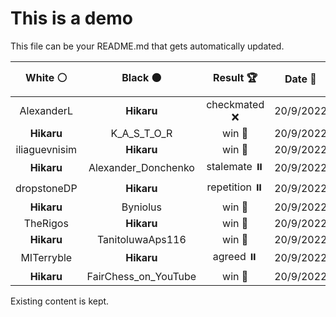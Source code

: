 # This is a demo

This file can be your README.md that gets automatically updated.

<!--START_SECTION:chessStats-->
<!-- Automatically generated with https://github.com/Balastrong/chess-stats-action -->

| White ⚪ | Black ⚫ | Result 🏆 | Date 📅 | Position 🗺️ |
|:---:|:---:|:---:|:---:|:---:|
| AlexanderL | **Hikaru** | checkmated ❌ | 20/9/2022 | <a href="http://www.ee.unb.ca/cgi-bin/tervo/fen.pl?select=4r1k1/1R4Qp/2p1q1p1/2Pn4/8/4P1P1/5P1P/5BK1 b - -">Link</a> |
| **Hikaru** | K_A_S_T_O_R | win 🥇 | 20/9/2022 | <a href="http://www.ee.unb.ca/cgi-bin/tervo/fen.pl?select=3rb3/1Nn1qpk1/R1p2bp1/1pB1p2p/1P2P2P/2P3PB/5P1K/Q7 b - -">Link</a> |
| iliaguevnisim | **Hikaru** | win 🥇 | 20/9/2022 | <a href="http://www.ee.unb.ca/cgi-bin/tervo/fen.pl?select=r4Nk1/1p6/3p3p/p2P3n/P5p1/6b1/1P4BK/2R5 w - -">Link</a> |
| **Hikaru** | Alexander_Donchenko | stalemate ⏸️ | 20/9/2022 | <a href="http://www.ee.unb.ca/cgi-bin/tervo/fen.pl?select=7k/4PQ2/8/8/8/7N/6K1/8 b - -">Link</a> |
| dropstoneDP | **Hikaru** | repetition ⏸️ | 20/9/2022 | <a href="http://www.ee.unb.ca/cgi-bin/tervo/fen.pl?select=r6k/r7/8/1p1Q4/p4P2/1P4PK/8/8 w - -">Link</a> |
| **Hikaru** | Byniolus | win 🥇 | 20/9/2022 | <a href="http://www.ee.unb.ca/cgi-bin/tervo/fen.pl?select=8/1k2P3/2p2P1p/3p3P/3P4/pK1P4/8/6r1 b - -">Link</a> |
| TheRigos | **Hikaru** | win 🥇 | 20/9/2022 | <a href="http://www.ee.unb.ca/cgi-bin/tervo/fen.pl?select=5k2/Np5p/2p1n1p1/8/2Pb4/6P1/P4KBP/8 w - -">Link</a> |
| **Hikaru** | TanitoluwaAps116 | win 🥇 | 20/9/2022 | <a href="http://www.ee.unb.ca/cgi-bin/tervo/fen.pl?select=4r1k1/pp6/5Np1/7p/1qPQ4/6PP/P1R2P2/6K1 b - -">Link</a> |
| MITerryble | **Hikaru** | agreed ⏸️ | 20/9/2022 | <a href="http://www.ee.unb.ca/cgi-bin/tervo/fen.pl?select=rnbqkbnr/pppppppp/8/8/8/8/PPPPPPPP/RNBQKBNR w KQkq -">Link</a> |
| **Hikaru** | FairChess_on_YouTube | win 🥇 | 20/9/2022 | <a href="http://www.ee.unb.ca/cgi-bin/tervo/fen.pl?select=7Q/8/8/3B4/4P1K1/5PP1/6Q1/5k2 b - -">Link</a> |

<!--END_SECTION:chessStats-->

Existing content is kept.
